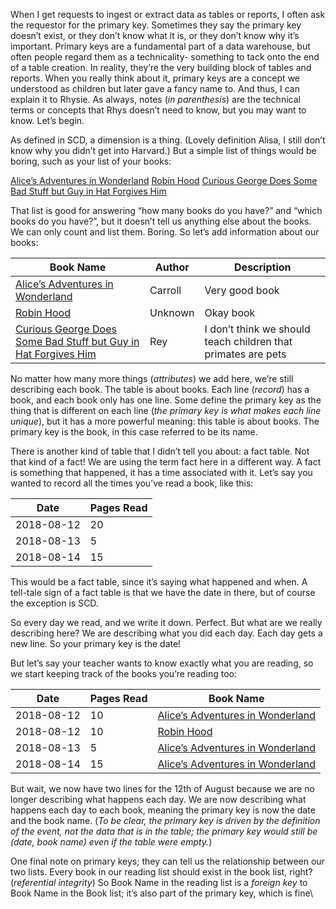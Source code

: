 When I get requests to ingest or extract data as tables or reports, I often ask the requestor for the primary key. Sometimes they say the primary key doesn’t exist, or they don’t know what it is, or they don’t know why it’s important. Primary keys are a fundamental part of a data warehouse, but often people regard them as a technicality- something to tack onto the end of a table creation. In reality, they’re the very building block of tables and reports. When you really think about it, primary keys are a concept we understood as children but later gave a fancy name to. And thus, I can explain it to Rhysie.
As always, notes (_in parenthesis_) are the technical terms or concepts that Rhys doesn’t need to know, but you may want to know.
Let’s begin.

As defined in SCD, a dimension is a thing. (Lovely definition Alisa, I still don’t know why you didn’t get into Harvard.) But a simple list of things would be boring, such as your list of your books:

<u>Alice’s Adventures in Wonderland</u>
<u>Robin Hood</u>
<u>Curious George Does Some Bad Stuff but Guy in Hat Forgives Him</u>

That list is good for answering “how many books do you have?” and “which books do you have?”, but it doesn’t tell us anything else about the books. We can only count and list them. Boring. So let’s add information about our books:

| Book Name | Author | Description          |
| ----------- | -------- | --------------------------------------------------------------------------- |
| <u>Alice’s Adventures in Wonderland</u> | Carroll  | Very good book          |
| <u>Robin Hood</u>   | Unknown  | Okay book  |
| <u>Curious George Does Some Bad Stuff but Guy in Hat Forgives Him</u> | Rey   | I don’t think we should teach children that primates are pets  |

No matter how many more things (_attributes_) we add here, we’re still describing each book. The table is about books. Each line (_record_) has a book, and each book only has one line. Some define the primary key as the thing that is different on each line (_the primary key is what makes each line unique_), but it has a more powerful meaning: this table is about books. The primary key is the book, in this case referred to be its name. 

There is another kind of table that I didn’t tell you about: a fact table. Not that kind of a fact! We are using the term fact here in a different way. A fact is something that happened, it has a time associated with it. Let’s say you wanted to record all the times you’ve read a book, like this:

| Date | Pages Read  |
| ----------- | -------------- |
| 2018-08-12 | 20   |
| 2018-08-13|  5 |
| 2018-08-14 | 15  |

This would be a fact table, since it’s saying what happened and when. A tell-tale sign of a fact table is that we have the date in there, but of course the exception is SCD.

So every day we read, and we write it down. Perfect. But what are we really describing here? We are describing what you did each day. Each day gets a new line. So your primary key is the date! 

But let’s say your teacher wants to know exactly what you are reading, so we start keeping track of the books you’re reading too:

| Date | Pages Read  | Book Name |
| ----------- | -------------- | --------------- |
| 2018-08-12 | 10   | <u>Alice’s Adventures in Wonderland</u> |
| 2018-08-12 | 10   | <u>Robin Hood</u> |
| 2018-08-13|  5 | <u>Alice’s Adventures in Wonderland</u> |
| 2018-08-14 | 15  | <u>Alice’s Adventures in Wonderland</u> |

But wait, we now have two lines for the 12th of August because we are no longer describing what happens each day. We are now describing what happens each day to each book, meaning the primary key is now the date and the book name. (_To be clear, the primary key is driven by the definition of the event, not the data that is in the table; the primary key would still be (date, book name) even if the table were empty._)

One final note on primary keys; they can tell us the relationship between our two lists. Every book in our reading list should exist in the book list, right? (_referential integrity_) So Book Name in the reading list is a _foreign key_ to Book Name in the Book list; it’s also part of the primary key, which is fine\
